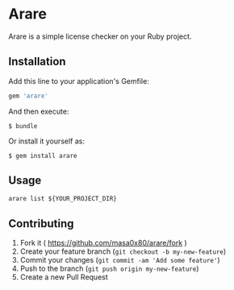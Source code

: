 # Arare

Arare is a simple license checker on your Ruby project.

## Installation

Add this line to your application's Gemfile:

```ruby
gem 'arare'
```

And then execute:

    $ bundle

Or install it yourself as:

    $ gem install arare

## Usage

`arare list ${YOUR_PROJECT_DIR}`

## Contributing

1. Fork it ( https://github.com/masa0x80/arare/fork )
2. Create your feature branch (`git checkout -b my-new-feature`)
3. Commit your changes (`git commit -am 'Add some feature'`)
4. Push to the branch (`git push origin my-new-feature`)
5. Create a new Pull Request
